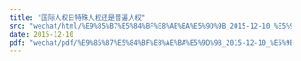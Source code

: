 ```yaml
---
title: "国际人权日特殊人权还是普遍人权"
src: "wechat/html/%E9%85%B7%E5%84%BF%E8%AE%BA%E5%9D%9B_2015-12-10_%E5%9B%BD%E9%99%85%E4%BA%BA%E6%9D%83%E6%97%A5%E7%89%B9%E6%AE%8A%E4%BA%BA%E6%9D%83%E8%BF%98%E6%98%AF%E6%99%AE%E9%81%8D%E4%BA%BA%E6%9D%83.html"
date: 2015-12-10
pdf: "wechat/pdf/%E9%85%B7%E5%84%BF%E8%AE%BA%E5%9D%9B_2015-12-10_%E5%9B%BD%E9%99%85%E4%BA%BA%E6%9D%83%E6%97%A5%E7%89%B9%E6%AE%8A%E4%BA%BA%E6%9D%83%E8%BF%98%E6%98%AF%E6%99%AE%E9%81%8D%E4%BA%BA%E6%9D%83.pdf"
---
```

